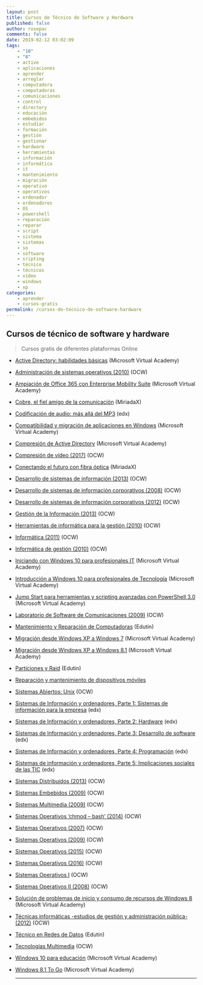 ```yaml
---
layout: post
title: Cursos de Técnico de Software y Hardware
published: false
author: rosepac
comments: false
date: 2019-02-12 03:02:09
tags:
    - "10"
    - "8"
    - active
    - aplicaciones
    - aprender
    - arreglar
    - computadora
    - computadoras
    - comunicaciones
    - control
    - directory
    - educación
    - embebidos
    - estudiar
    - formación
    - gestión
    - gestionar
    - hardware
    - herramientas
    - información
    - informática
    - it
    - mantenimiento
    - migración
    - operativo
    - operativos
    - ordenador
    - ordenadores
    - OS
    - powershell
    - reparación
    - reparar
    - script
    - sistema
    - sistemas
    - so
    - software
    - sripting
    - técnico
    - técnicos
    - vídeo
    - windows
    - xp
categories:
    - aprender
    - cursos-gratis
permalink: /cursos-de-tecnico-de-software-hardware
---
```

## Cursos de técnico de software y hardware

> Cursos gratis de diferentes plataformas Online

  * [Active Directory: habilidades básicas][1] (Microsoft Virtual Academy)
  * [Administración de sistemas operativos (2010)][2] (OCW)
  * [Ampiación de Office 365 con Enterprise Mobility Suite][3] (Microsoft Virtual Academy)
  * [Cobre, el fiel amigo de la comunicación][4] (MiriadaX)
  * [Codificación de audio: más allá del MP3][5] (edx)
  * [Compatibilidad y migración de aplicaciones en Windows][6] (Microsoft Virtual Academy)
  * [Compresión de Active Directory][7] (Microsoft Virtual Academy)
  * [Compresión de vídeo (2017)][8] (OCW)
  * [Conectando el futuro con fibra óptica][9] (MiriadaX)
  * [Desarrollo de sistemas de información (2013)][10] (OCW)
  * [Desarrollo de sistemas de información corporativos (2008)][11] (OCW)
  * [Desarrollo de sistemas de información corporativos (2012)][12] (OCW)
  * [Gestión de la Información (2013)][13] (OCW)
  * [Herramientas de informática para la gestión (2010)][14] (OCW)
  * [Informática (2011)][15] (OCW)
  * [Informática de gestión (2010)][16] (OCW)
  * [Iniciando con Windows 10 para profesionales IT][17] (Microsoft Virtual Academy)
  * [Introducción a Windows 10 para profesionales de Tecnología][18] (Microsoft Virtual Academy)
  * [Jump Start para herramientas y scripting avanzadas con PowerShell 3.0][19] (Microsoft Virtual Academy)
  * [Laboratorio de Software de Comunicaciones (2009)][20] (OCW)
  * [Mantenimiento y Reparación de Computadoras][21] (Edutin)
  * [Migración desde Windows XP a Windows 7][22] (Microsoft Virtual Academy)
  * [Migración desde Windows XP a Windows 8.1][23] (Microsoft Virtual Academy)
  * [Particiones y Raid][24] (Edutin)
  * [Reparación y mantenimiento de dispositivos móviles][25]
  * [Sistemas Abiertos: Unix][26] (OCW)
  * [Sistemas de Información y ordenadores, Parte 1: Sistemas de información para la empresa][27] (edx)
  * [Sistemas de Información y ordenadores, Parte 2: Hardware][28] (edx)
  * [Sistemas de Información y ordenadores, Parte 3: Desarrollo de software][29] (edx)
  * [Sistemas de Información y ordenadores, Parte 4: Programación][30] (edx)
  * [Sistemas de información y ordenadores, Parte 5: Implicaciones sociales de las TIC][31] (edx)
  * [Sistemas Distribuidos (2013)][32] (OCW)
  * [Sistemas Embebidos (2009)][33] (OCW)
  * [Sistemas Multimedia (2009)][34] (OCW)
  * [Sistemas Operativos &#8216;chmod &#8211; bash&#8217; (2014)][35] (OCW)
  * [Sistemas Operativos (2007)][36] (OCW)
  * [Sistemas Operativos (2009)][37] (OCW)
  * [Sistemas Operativos (2015)][38] (OCW)
  * [Sistemas Operativos (2016)][39] (OCW)
  * [Sistemas Operativos I][40] (OCW)
  * [Sistemas Operativos II (2008)][41] (OCW)
  * [Solución de problemas de inicio y consumo de recursos de Windows 8][42] (Microsoft Virtual Academy)
  * [Técnicas informáticas -estudios de gestión y administración pública- (2012)][43] (OCW)
  * [Técnico en Redes de Datos][44] (Edutin)
  * [Tecnologías Multimedia][45] (OCW)
  * [Windows 10 para educación][46] (Microsoft Virtual Academy)
  * [Windows 8.1 To Go][47] (Microsoft Virtual Academy)
  
    * * *

 [1]: https://mva.microsoft.com/es-es/training-courses/active-directory-habilidades-bsicas-14772
 [2]: http://www.upv.es/pls/oalu/sic_asi.ficha_asig_ocw?p_rama=T&p_idioma=c&p_vista=MSE&p_asi=6842&p_caca=2010
 [3]: https://mva.microsoft.com/es-es/training-courses/ampliacin-de-office-365-con-enterprise-mobility-suite-8332
 [4]: https://miriadax.net/web/cobre-el-fiel-amigo-de-la-comunicacion-2-edicion-/inicio
 [5]: https://www.edx.org/es/course/codificacion-de-audio-mas-alla-del-mp3-upvalenciax-mp3201x-0
 [6]: https://mva.microsoft.com/es-es/training-courses/compatibilidad-y-migracin-de-aplicaciones-en-windows-8811
 [7]: https://mva.microsoft.com/es-es/training-courses/comprensin-de-active-directory-8233
 [8]: https://ocw.unican.es/course/view.php?id=13
 [9]: https://miriadax.net/web/conectando-el-futuro-con-fibra-optica-5-edicion-_prueba
 [10]: https://ocw.unican.es/course/view.php?id=99
 [11]: http://ocw.uc3m.es/ingenieria-informatica/desarrollo-de-sistemas-de-informacion-corporativos
 [12]: http://ocw.uc3m.es/ingenieria-informatica/desarrollo-de-sistemas-de-informacion-corporativos-1
 [13]: http://ocw.uma.es/ingenierias/gestion-de-la-informacion
 [14]: http://ocw.bib.upct.es/course/view.php?id=119
 [15]: http://ocw.uc3m.es/ingenieria-informatica/informatica
 [16]: http://www.upv.es/pls/oalu/sic_asi.ficha_asig_ocw?p_rama=T&p_idioma=c&p_vista=MSE&p_asi=10127&p_caca=2010
 [17]: https://mva.microsoft.com/es-es/training-courses/iniciando-con-windows-10-para-profesionales-it-16455
 [18]: https://mva.microsoft.com/es-es/training-courses/introduccin-a-windows-10-para-profesionales-de-tecnologa-14781
 [19]: https://mva.microsoft.com/es-es/training-courses/jump-start-para-herramientas-y-scripting-avanzados-con-powershell-30-8277
 [20]: http://ocwus.us.es/ingenieria-telematica/pp/Course_listing
 [21]: https://edutin.com/curso-de-tecnico-de-reparacion-de-computadora-3321
 [22]: https://mva.microsoft.com/es-es/training-courses/migracin-desde-windows-xp-a-windows-7-12650
 [23]: https://mva.microsoft.com/es-es/training-courses/migracin-desde-windows-xp-a-windows-81-8273
 [24]: https://edutin.com/curso-de-particiones-y-RAID-basico-3061
 [25]: https://edutin.com/curso-de-reparacion-de-dispositivos-moviles-3075
 [26]: http://ocw.upm.es/arquitectura-y-tecnologia-de-computadores/sistemas-abiertos-unix
 [27]: https://www.edx.org/course/sistemas-de-informacion-y-ordenadores-upvalenciax-sic101-1x
 [28]: https://www.edx.org/course/sistemas-de-informacion-y-ordenadores-upvalenciax-sic101-2x
 [29]: https://www.edx.org/course/sistemas-de-informacion-y-ordenadores-upvalenciax-sic101-3x
 [30]: https://www.edx.org/course/sistemas-de-informacion-y-ordenadores-upvalenciax-sic101-4x
 [31]: https://www.edx.org/course/sistemas-de-informacion-y-ordenadores-upvalenciax-sic101-5x
 [32]: http://ocw.uc3m.es/ingenieria-informatica/sistemas-distribuidos-2013
 [33]: http://ocw.um.es/ingenierias/sistemas-embebidos
 [34]: https://poliformat.upv.es/portal/tool/f682ea53-3e5c-411c-0097-a0a16d5fb6a9?panel=Main
 [35]: https://campusvirtual.ull.es/ocw/course/view.php?id=105
 [36]: http://ocw.innova.uned.es/ocwuniversia/Ing_tecnico_infor_sistemas/SO_II
 [37]: http://ocwus.us.es/ingenieria-telematica/pp-1/Course_listing
 [38]: http://ocw.uc3m.es/ingenieria-informatica/sistemas-operativos
 [39]: http://ocw.uji.es/curso/1514152
 [40]: http://ocw.upm.es/arquitectura-y-tecnologia-de-computadores/sistemas-operativos-i
 [41]: http://www.upv.es/pls/oalu/sic_asi.ficha_asig_ocw?p_rama=T&p_idioma=c&p_vista=MSE&p_asi=5850&p_caca=2008
 [42]: https://mva.microsoft.com/es-es/training-courses/solucin-de-problemas-de-inicio-y-consumo-de-recursos-de-windows-8-11553
 [43]: https://ocw.ua.es/es/ingenieria-y-arquitectura/tecnicas-informaticas-para-estudios-de-gestion-y-administracion-publica-2012.html
 [44]: https://edutin.com/curso-de-tecnico-en-redes-de-datos-completo-3316
 [45]: https://campusvirtual.ull.es/ocw/course/view.php?id=5
 [46]: https://mva.microsoft.com/es-es/training-courses/windows-10-para-educacin-15705
 [47]: https://mva.microsoft.com/es-es/training-courses/windows-81-to-go-8272
